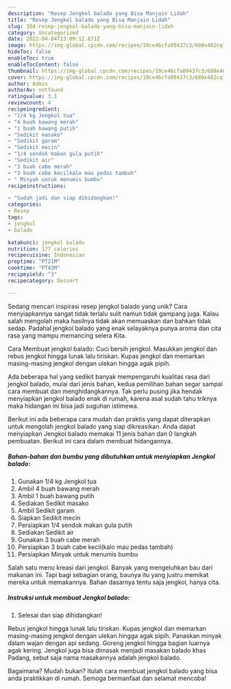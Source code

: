 ```yaml
---
description: "Resep Jengkol balado yang Bisa Manjain Lidah"
title: "Resep Jengkol balado yang Bisa Manjain Lidah"
slug: 104-resep-jengkol-balado-yang-bisa-manjain-lidah
category: Uncategorized
date: 2022-04-04T23:09:12.671Z
image: https://img-global.cpcdn.com/recipes/10ce46cfa09437c3/680x482cq70/jengkol-balado-foto-resep-utama.jpg
hideToc: false
enableToc: true
enableTocContent: false
thumbnail: https://img-global.cpcdn.com/recipes/10ce46cfa09437c3/680x482cq70/jengkol-balado-foto-resep-utama.jpg
cover: https://img-global.cpcdn.com/recipes/10ce46cfa09437c3/680x482cq70/jengkol-balado-foto-resep-utama.jpg
author: Admin
authorAv: notfound
ratingvalue: 3.1
reviewcount: 4
recipeingredient:
- "1/4 kg Jengkol tua"
- "4 buah bawang merah"
- "1 buah bawang putih"
- "Sedikit masako"
- "Sedikit garam"
- "Sedikit mecin"
- "1/4 sendok makan gula putih"
- "Sedikit air"
- "3 buah cabe merah"
- "3 buah cabe kecilkalo mau pedas tambah"
- " Minyak untuk menumis bumbu"
recipeinstructions:

- "Sudah jadi dan siap dihidangkan!"
categories:
- Resep
tags:
- jengkol
- balado

katakunci: jengkol balado 
nutrition: 177 calories
recipecuisine: Indonesian
preptime: "PT21M"
cooktime: "PT43M"
recipeyield: "3"
recipecategory: Dessert

---
```





Sedang mencari inspirasi resep jengkol balado yang unik? Cara menyiapkannya sangat tidak terlalu sulit namun tidak gampang juga. Kalau salah mengolah maka hasilnya tidak akan memuaskan dan bahkan tidak sedap. Padahal jengkol balado yang enak selayaknya punya aroma dan cita rasa yang mampu memancing selera Kita.





Cara Membuat jengkol balado: Cuci bersih jengkol. Masukkan jengkol dan rebus jengkol hingga lunak lalu tiriskan. Kupas jengkol dan memarkan masing-masing jengkol dengan ulekan hingga agak pipih.

Ada beberapa hal yang sedikit banyak mempengaruhi kualitas rasa dari jengkol balado, mulai dari jenis bahan, kedua pemilihan bahan segar sampai cara membuat dan menghidangkannya. Tak perlu pusing jika hendak menyiapkan jengkol balado enak di rumah, karena asal sudah tahu triknya maka hidangan ini bisa jadi suguhan istimewa.






Berikut ini ada beberapa cara mudah dan praktis yang dapat diterapkan untuk mengolah jengkol balado yang siap dikreasikan. Anda dapat menyiapkan Jengkol balado memakai 11 jenis bahan dan 0 langkah pembuatan. Berikut ini cara dalam membuat hidangannya.

<!--inarticleads1-->

##### Bahan-bahan dan bumbu yang dibutuhkan untuk menyiapkan Jengkol balado:

1. Gunakan 1/4 kg Jengkol tua
1. Ambil 4 buah bawang merah
1. Ambil 1 buah bawang putih
1. Sediakan Sedikit masako
1. Ambil Sedikit garam
1. Siapkan Sedikit mecin
1. Persiapkan 1/4 sendok makan gula putih
1. Sediakan Sedikit air
1. Gunakan 3 buah cabe merah
1. Persiapkan 3 buah cabe kecil(kalo mau pedas tambah)
1. Persiapkan  Minyak untuk menumis bumbu


Salah satu menu kreasi dari jengkol. Banyak yang mengeluhkan bau dari makanan ini. Tapi bagi sebagian orang, baunya itu yang justru memikat mereka untuk memakannya. Bahan dasarnya tentu saja jengkol, hanya cita. 

<!--inarticleads2-->

##### Instruksi untuk membuat Jengkol balado:


1. Selesai dan siap dihidangkan!

Rebus jengkol hingga lunak lalu tiriskan. Kupas jengkol dan memarkan masing-masing jengkol dengan ulekan hingga agak pipih. Panaskan minyak dalam wajan dengan api sedang. Goreng jengkol hingga bagian luarnya agak kering. Jengkol juga bisa dimasak menjadi masakan balado khas Padang, sebut saja nama masakannya adalah jengkol balado. 

Bagaimana? Mudah bukan? Itulah cara membuat jengkol balado yang bisa anda praktikkan di rumah. Semoga bermanfaat dan selamat mencoba!
